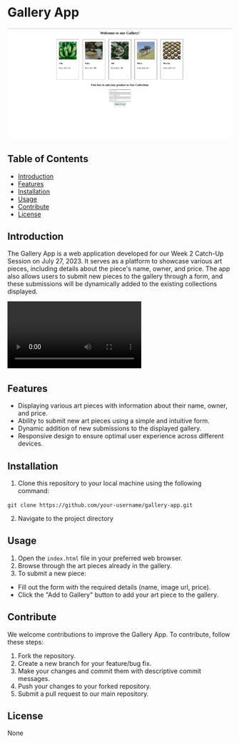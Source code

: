 # Gallery App

![Gallery App Screenshot](./images/Page%20Screenshot.png)

## Table of Contents
- [Introduction](#introduction)
- [Features](#features)
- [Installation](#installation)
- [Usage](#usage)
- [Contribute](#contribute)
- [License](#license)

## Introduction

The Gallery App is a web application developed for our Week 2 Catch-Up Session on July 27, 2023. It serves as a platform to showcase various art pieces, including details about the piece's name, owner, and price. The app also allows users to submit new pieces to the gallery through a form, and these submissions will be dynamically added to the existing collections displayed.

![Gallery App](./images/app%20video.webm)

## Features

- Displaying various art pieces with information about their name, owner, and price.
- Ability to submit new art pieces using a simple and intuitive form.
- Dynamic addition of new submissions to the displayed gallery.
- Responsive design to ensure optimal user experience across different devices.

## Installation

1. Clone this repository to your local machine using the following command:

`git clone https://github.com/your-username/gallery-app.git`

2. Navigate to the project directory


## Usage

1. Open the `index.html` file in your preferred web browser.
2. Browse through the art pieces already in the gallery.
3. To submit a new piece:
- Fill out the form with the required details (name, image url, price).
- Click the "Add to Gallery" button to add your art piece to the gallery.

## Contribute

We welcome contributions to improve the Gallery App. To contribute, follow these steps:

1. Fork the repository.
2. Create a new branch for your feature/bug fix.
3. Make your changes and commit them with descriptive commit messages.
4. Push your changes to your forked repository.
5. Submit a pull request to our main repository.

## License

None
